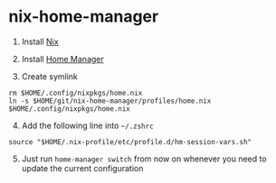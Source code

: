 # nix-home-manager

1. Install [Nix](https://nixos.org/download.html)

2. Install [Home Manager](https://rycee.gitlab.io/home-manager/)

3. Create symlink

```
rm $HOME/.config/nixpkgs/home.nix
ln -s $HOME/git/nix-home-manager/profiles/home.nix $HOME/.config/nixpkgs/home.nix
```

4. Add the following line into `~/.zshrc`

```
source "$HOME/.nix-profile/etc/profile.d/hm-session-vars.sh"
```

5. Just run `home-manager switch` from now on whenever you need to update the current configuration
